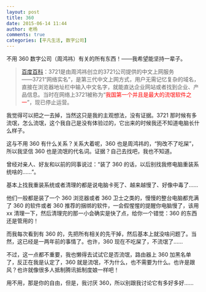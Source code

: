 ```yaml
---
layout: post
title: 360
date: 2015-06-14 11:44
author: 老杨
comments: true
categories: [平凡生活, 数字公司]
---
```

不用 360 数字公司（周鸿祎）有关的所有东西！——我希望能坚持一辈子。
<!--more-->
<blockquote><a href="http://baike.baidu.com/view/8659.htm" target="_blank">百度百科</a>：3721是由周鸿祎创立的3721公司提供的中文上网服务――3721“网络实名”，是第三代中文上网方式，用户无需记忆复杂的域名，直接在浏览器地址栏中输入中文名字，就能直达企业网站或者找到企业、产品信息。当时在网络上3721被称为“<span style = "color:red;">我国第一个并且是最大的流氓软件之一</span>”，现已停止运营。</blockquote>

我觉得可以把之一去掉，当然这只是我的主观想法，没有证据。3721 那时候有多流氓，怎么流氓，这个我自己是没有体验过的，它出来的时候我还不知道电脑长什么样子。

这与不用 360 有什么关系？关系大着呢，360 也是周鸿祎的，“狗改不了吃屎”，所以我坚信 360 也是流氓的代名词。证据？自己去找吧，我也不知道。

曾经对亲人、好友和以前的同事说过：“装了 360 的话，以后别找我修电脑重装系统啥的……”。

基本上找我重装系统或者清理的都是说电脑卡死了、越来越慢了、好像中毒了……

他们一般都是装了一个 360 浏览器或者 360 卫士之类的，慢慢的整台电脑都充满了 360 的软件或者 360 推荐的捆绑的软件，一会假惺惺的提醒你电脑慢了，该用 xx 清理一下，然后清理完的那一小会确实是快了点，给你一个错觉：360 的东西还是管用的！

而我每次看到有 360 的，先把所有相关的先干掉，然后基本上就没啥问题了。当然，这已经是一两年前的事情了。也许，360 现在不吃屎了，不流氓了……

不过，这一点都不重要，我也懒得去试试它是否流氓，路由器上 360 加黑名单了，反正在我是认定了，360 就是流氓，不为什么，也不需要为什么。也许是跟风？也许就像很多人抵制腾讯抵制度娘一样吧！

用不用，那是你的自由，但是，我讨厌 360，所以别跟我讨论它有多好多好……
